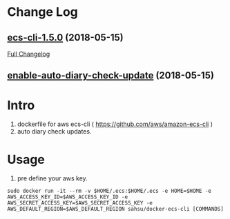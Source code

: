 # Change Log

## [ecs-cli-1.5.0](https://github.com/sahsu/docker-ecs-cli/tree/ecs-cli-1.5.0) (2018-05-15)
[Full Changelog](https://github.com/sahsu/docker-ecs-cli/compare/enable-auto-diary-check-update...ecs-cli-1.5.0)

## [enable-auto-diary-check-update](https://github.com/sahsu/docker-ecs-cli/tree/enable-auto-diary-check-update) (2018-05-15)


# Intro
1. dockerfile for aws ecs-cli ( https://github.com/aws/amazon-ecs-cli )
1. auto diary check updates.

# Usage
  1. pre define your aws key.
```
sudo docker run -it --rm -v $HOME/.ecs:$HOME/.ecs -e HOME=$HOME -e AWS_ACCESS_KEY_ID=$AWS_ACCESS_KEY_ID -e AWS_SECRET_ACCESS_KEY=$AWS_SECRET_ACCESS_KEY -e AWS_DEFAULT_REGION=$AWS_DEFAULT_REGION sahsu/docker-ecs-cli [COMMANDS]
```

